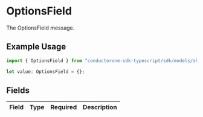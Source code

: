 # OptionsField

The OptionsField message.

## Example Usage

```typescript
import { OptionsField } from "conductorone-sdk-typescript/sdk/models/shared";

let value: OptionsField = {};
```

## Fields

| Field       | Type        | Required    | Description |
| ----------- | ----------- | ----------- | ----------- |